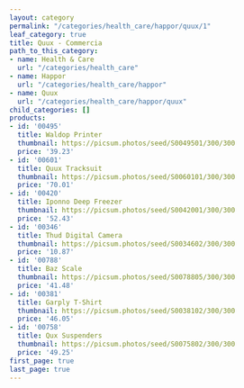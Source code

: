 ```yaml
---
layout: category
permalink: "/categories/health_care/happor/quux/1"
leaf_category: true
title: Quux - Commercia
path_to_this_category:
- name: Health & Care
  url: "/categories/health_care"
- name: Happor
  url: "/categories/health_care/happor"
- name: Quux
  url: "/categories/health_care/happor/quux"
child_categories: []
products:
- id: '00495'
  title: Waldop Printer
  thumbnail: https://picsum.photos/seed/S0049501/300/300
  price: '39.23'
- id: '00601'
  title: Quux Tracksuit
  thumbnail: https://picsum.photos/seed/S0060101/300/300
  price: '70.01'
- id: '00420'
  title: Iponno Deep Freezer
  thumbnail: https://picsum.photos/seed/S0042001/300/300
  price: '52.43'
- id: '00346'
  title: Thud Digital Camera
  thumbnail: https://picsum.photos/seed/S0034602/300/300
  price: '10.87'
- id: '00788'
  title: Baz Scale
  thumbnail: https://picsum.photos/seed/S0078805/300/300
  price: '41.48'
- id: '00381'
  title: Garply T-Shirt
  thumbnail: https://picsum.photos/seed/S0038102/300/300
  price: '46.05'
- id: '00758'
  title: Qux Suspenders
  thumbnail: https://picsum.photos/seed/S0075802/300/300
  price: '49.25'
first_page: true
last_page: true
---
```

